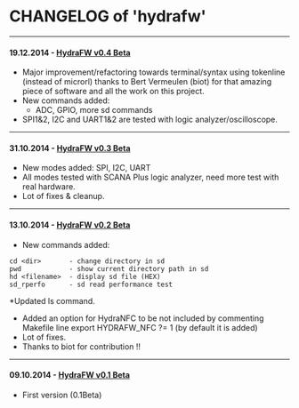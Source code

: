 # CHANGELOG of 'hydrafw'
----------------------

#### 19.12.2014 - [HydraFW v0.4 Beta](https://github.com/bvernoux/hydrafw/releases/tag/v0.4-beta)
* Major improvement/refactoring towards terminal/syntax using tokenline (instead of microrl) thanks to Bert Vermeulen (biot) for that amazing piece of software and all the work on this project.
* New commands added:
  * ADC, GPIO, more sd commands
* SPI1&2, I2C and UART1&2 are tested with logic analyzer/oscilloscope.

---

#### 31.10.2014 - [HydraFW v0.3 Beta](https://github.com/bvernoux/hydrafw/releases/tag/v0.3-beta)
* New modes added: SPI, I2C, UART
* All modes tested with SCANA Plus logic analyzer, need more test with real hardware.
* Lot of fixes & cleanup.

---

#### 13.10.2014 - [HydraFW v0.2 Beta](https://github.com/bvernoux/hydrafw/releases/tag/v0.2-beta)
* New commands added:
```
cd <dir>       - change directory in sd
pwd            - show current directory path in sd
hd <filename>  - display sd file (HEX)
sd_rperfo      - sd read performance test
```
*Updated ls command.
* Added an option for HydraNFC to be not included by commenting Makefile line export HYDRAFW_NFC ?= 1 (by default it is added)
* Lot of fixes.
* Thanks to biot for contribution !!

---

#### 09.10.2014 - [HydraFW v0.1 Beta](https://github.com/bvernoux/hydrafw/releases/tag/v0.1-beta)
* First version (0.1Beta)
